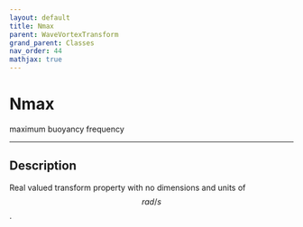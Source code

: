 ```yaml
---
layout: default
title: Nmax
parent: WaveVortexTransform
grand_parent: Classes
nav_order: 44
mathjax: true
---
```


#  Nmax

maximum buoyancy frequency


---

## Description
Real valued transform property with no dimensions and units of $$rad/s$$.

